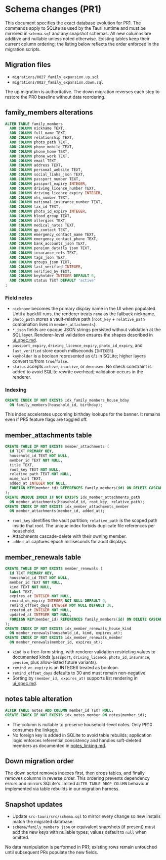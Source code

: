 # Schema changes (PR1)

This document specifies the exact database evolution for PR1. The commands apply to SQLite as used by the Tauri runtime and must be mirrored in `schema.sql` and any snapshot schemas. All new columns are additive and nullable unless noted otherwise. Existing tables keep their current column ordering; the listing below reflects the order enforced in the migration scripts.

## Migration files
- `migrations/0027_family_expansion.up.sql`
- `migrations/0027_family_expansion.down.sql`

The up migration is authoritative. The down migration reverses each step to restore the PR0 baseline without data reordering.

## family_members alterations

```sql
ALTER TABLE family_members
  ADD COLUMN nickname TEXT,
  ADD COLUMN full_name TEXT,
  ADD COLUMN relationship TEXT,
  ADD COLUMN photo_path TEXT,
  ADD COLUMN phone_mobile TEXT,
  ADD COLUMN phone_home TEXT,
  ADD COLUMN phone_work TEXT,
  ADD COLUMN email TEXT,
  ADD COLUMN address TEXT,
  ADD COLUMN personal_website TEXT,
  ADD COLUMN social_links_json TEXT,
  ADD COLUMN passport_number TEXT,
  ADD COLUMN passport_expiry INTEGER,
  ADD COLUMN driving_licence_number TEXT,
  ADD COLUMN driving_licence_expiry INTEGER,
  ADD COLUMN nhs_number TEXT,
  ADD COLUMN national_insurance_number TEXT,
  ADD COLUMN tax_id TEXT,
  ADD COLUMN photo_id_expiry INTEGER,
  ADD COLUMN blood_group TEXT,
  ADD COLUMN allergies TEXT,
  ADD COLUMN medical_notes TEXT,
  ADD COLUMN gp_contact TEXT,
  ADD COLUMN emergency_contact_name TEXT,
  ADD COLUMN emergency_contact_phone TEXT,
  ADD COLUMN bank_accounts_json TEXT,
  ADD COLUMN pension_details_json TEXT,
  ADD COLUMN insurance_refs TEXT,
  ADD COLUMN tags_json TEXT,
  ADD COLUMN groups_json TEXT,
  ADD COLUMN last_verified INTEGER,
  ADD COLUMN verified_by TEXT,
  ADD COLUMN keyholder INTEGER DEFAULT 0,
  ADD COLUMN status TEXT DEFAULT 'active'
;
```

### Field notes
- `nickname` becomes the primary display name in the UI when populated. Until a backfill runs, the renderer treats `name` as the fallback nickname.
- `photo_path` stores a vault-relative path (`root_key` + `relative_path` combination lives in `member_attachments`).
- `*_json` fields are opaque JSON strings persisted without validation at the SQL layer. Renderer-level validation ensures the shapes described in [ui_spec.md](ui_spec.md).
- `passport_expiry`, `driving_licence_expiry`, `photo_id_expiry`, and `last_verified` store epoch milliseconds (`INTEGER`).
- `keyholder` is a boolean represented as `0`/`1` in SQLite; higher layers convert to/from `true`/`false`.
- `status` accepts `active`, `inactive`, or `deceased`. No check constraint is added to avoid SQLite rewrite overhead; validation occurs in the renderer.

### Indexing

```sql
CREATE INDEX IF NOT EXISTS idx_family_members_house_bday
  ON family_members(household_id, birthday);
```

This index accelerates upcoming birthday lookups for the banner. It remains even if PR5 feature flags are toggled off.

## member_attachments table

```sql
CREATE TABLE IF NOT EXISTS member_attachments (
  id TEXT PRIMARY KEY,
  household_id TEXT NOT NULL,
  member_id TEXT NOT NULL,
  title TEXT,
  root_key TEXT NOT NULL,
  relative_path TEXT NOT NULL,
  mime_hint TEXT,
  added_at INTEGER NOT NULL,
  FOREIGN KEY(member_id) REFERENCES family_members(id) ON DELETE CASCADE ON UPDATE CASCADE
);
CREATE UNIQUE INDEX IF NOT EXISTS idx_member_attachments_path
  ON member_attachments(household_id, root_key, relative_path);
CREATE INDEX IF NOT EXISTS idx_member_attachments_member
  ON member_attachments(member_id, added_at);
```

- `root_key` identifies the vault partition; `relative_path` is the scoped path inside that root. The unique index forbids duplicate file references per household.
- Attachments cascade-delete with their owning member.
- `added_at` captures epoch milliseconds for audit displays.

## member_renewals table

```sql
CREATE TABLE IF NOT EXISTS member_renewals (
  id TEXT PRIMARY KEY,
  household_id TEXT NOT NULL,
  member_id TEXT NOT NULL,
  kind TEXT NOT NULL,
  label TEXT,
  expires_at INTEGER NOT NULL,
  remind_on_expiry INTEGER NOT NULL DEFAULT 0,
  remind_offset_days INTEGER NOT NULL DEFAULT 30,
  created_at INTEGER NOT NULL,
  updated_at INTEGER NOT NULL,
  FOREIGN KEY(member_id) REFERENCES family_members(id) ON DELETE CASCADE ON UPDATE CASCADE
);
CREATE INDEX IF NOT EXISTS idx_member_renewals_house_kind
  ON member_renewals(household_id, kind, expires_at);
CREATE INDEX IF NOT EXISTS idx_member_renewals_member
  ON member_renewals(member_id, expires_at);
```

- `kind` is a free-form string, with renderer validation restricting values to documented kinds (`passport`, `driving_licence`, `photo_id`, `insurance`, `pension`, plus allow-listed future variants).
- `remind_on_expiry` is an INTEGER treated as boolean.
- `remind_offset_days` defaults to 30 and must remain non-negative.
- Sorting by `(member_id, expires_at)` supports list rendering in [ui_spec.md](ui_spec.md).

## notes table alteration

```sql
ALTER TABLE notes ADD COLUMN member_id TEXT NULL;
CREATE INDEX IF NOT EXISTS idx_notes_member ON notes(member_id);
```

- The column is nullable to preserve household-level notes. Only PR10 consumes the linkage.
- No foreign key is added in SQLite to avoid table rebuilds; application logic enforces referential consistency and handles soft-deleted members as documented in [notes_linking.md](notes_linking.md).

## Down migration order
The down script removes indexes first, then drops tables, and finally removes columns in reverse order. This ordering prevents dependency errors and mirrors SQLite's limited `ALTER TABLE DROP COLUMN` behaviour implemented via table rebuilds in our migration harness.

## Snapshot updates
- Update `src-tauri/src/schema.sql` to mirror every change so new installs match the migrated database.
- `schema/family_members.json` or equivalent snapshots (if present) must add the new keys with nullable types; values default to `null` when omitted.

No data manipulation is performed in PR1; existing rows remain untouched until subsequent PRs populate the new fields.
